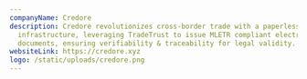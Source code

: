 ```yaml
---
companyName: Credore
description: Credore revolutionizes cross-border trade with a paperless IT
  infrastructure, leveraging TradeTrust to issue MLETR compliant electronic
  documents, ensuring verifiability & traceability for legal validity.
websiteLink: https://credore.xyz
logo: /static/uploads/credore.png
---
```

